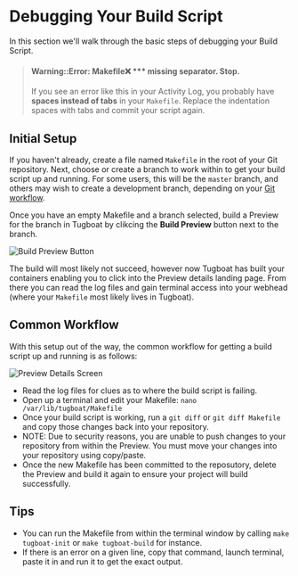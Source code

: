 # Debugging Your Build Script

In this section we'll walk through the basic steps of debugging your Build
Script.

> #### Warning::Error: Makefile:x: \*\*\* missing separator. Stop.
>
> If you see an error like this in your Activity Log, you probably have **spaces
> instead of tabs** in your `Makefile`. Replace the indentation spaces with tabs
> and commit your script again.

## Initial Setup

If you haven't already, create a file named `Makefile` in the root of your Git
repository. Next, choose or create a branch to work within to get your build
script up and running. For some users, this will be the `master` branch, and
others may wish to create a development branch, depending on your
[Git workflow](https://www.atlassian.com/git/tutorials/comparing-workflows).

Once you have an empty Makefile and a branch selected, build a Preview for the
branch in Tugboat by clikcing the **Build Preview** button next to the branch.

![Build Preview Button](_images/build-preview-button.png)

The build will most likely not succeed, however now Tugboat has built your
containers enabling you to click into the Preview details landing page. From
there you can read the log files and gain terminal access into your webhead
(where your `Makefile` most likely lives in Tugboat).

## Common Workflow

With this setup out of the way, the common workflow for getting a build script
up and running is as follows:

![Preview Details Screen](_images/preview-details-screen.png)

* Read the log files for clues as to where the build script is failing.
* Open up a terminal and edit your Makefile: `nano /var/lib/tugboat/Makefile`
* Once your build script is working, run a `git diff` or `git diff Makefile` and
  copy those changes back into your repository.
* NOTE: Due to security reasons, you are unable to push changes to your
  repository from within the Preview. You must move your changes into your
  repository using copy/paste.
* Once the new Makefile has been committed to the reposutory, delete the Preview
  and build it again to ensure your project will build successfully.

## Tips

* You can run the Makefile from within the terminal window by calling `make tugboat-init` or `make tugboat-build` for instance.
* If there is an error on a given line, copy that command, launch terminal,
  paste it in and run it to get the exact output.
